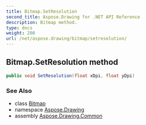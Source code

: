 ```yaml
---
title: Bitmap.SetResolution
second_title: Aspose.Drawing for .NET API Reference
description: Bitmap method. 
type: docs
weight: 200
url: /net/aspose.drawing/bitmap/setresolution/
---
```

## Bitmap.SetResolution method

```csharp
public void SetResolution(float xDpi, float yDpi)
```

### See Also

* class [Bitmap](../)
* namespace [Aspose.Drawing](../../bitmap/)
* assembly [Aspose.Drawing.Common](../../../)


